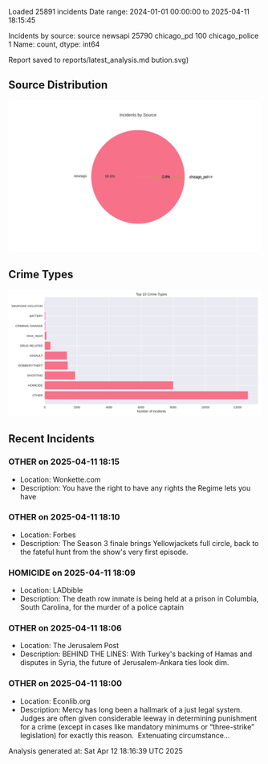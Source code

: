 
Loaded 25891 incidents
Date range: 2024-01-01 00:00:00 to 2025-04-11 18:15:45

Incidents by source:
source
newsapi           25790
chicago_pd          100
chicago_police        1
Name: count, dtype: int64

Report saved to reports/latest_analysis.md
bution.svg)

## Source Distribution
![Source Distribution](images/source_distribution.svg)

## Crime Types
![Crime Types](images/crime_types.svg)

## Recent Incidents

### OTHER on 2025-04-11 18:15
- Location: Wonkette.com
- Description: You have the right to have any rights the Regime lets you have


### OTHER on 2025-04-11 18:10
- Location: Forbes
- Description: The Season 3 finale brings Yellowjackets full circle, back to the fateful hunt from the show's very first episode.


### HOMICIDE on 2025-04-11 18:09
- Location: LADbible
- Description: The death row inmate is being held at a prison in Columbia, South Carolina, for the murder of a police captain


### OTHER on 2025-04-11 18:06
- Location: The Jerusalem Post
- Description: BEHIND THE LINES: With Turkey's backing of Hamas and disputes in Syria, the future of Jerusalem-Ankara ties look dim.


### OTHER on 2025-04-11 18:00
- Location: Econlib.org
- Description: Mercy has long been a hallmark of a just legal system.  Judges are often given considerable leeway in determining punishment for a crime (except in cases like mandatory minimums or “three-strike” legislation) for exactly this reason.  Extenuating circumstance…

Analysis generated at: Sat Apr 12 18:16:39 UTC 2025

